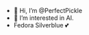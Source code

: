 - 👋 Hi, I’m @PerfectPickle
- 👀 I’m interested in AI.
- Fedora Silverblue 💕

<!---
PerfectPickle/PerfectPickle is a ✨ special ✨ repository because its `README.md` (this file) appears on your GitHub profile.
You can click the Preview link to take a look at your changes.
--->
